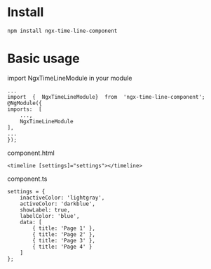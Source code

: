# Install

    npm install ngx-time-line-component


# Basic usage

import NgxTimeLineModule in your module

    ...
    import  {  NgxTimeLineModule}  from  'ngx-time-line-component';
    @NgModule({
    imports:  [  
	    ...,
		NgxTimeLineModule
	],
	...
	});

component.html

    <timeline [settings]="settings"></timeline>

component.ts

    settings = {
	    inactiveColor: 'lightgray',
	    activeColor: 'darkblue',
	    showLabel: true,
	    labelColor: 'blue',
	    data: [
		    { title: 'Page 1' },
		    { title: 'Page 2' },
			{ title: 'Page 3' },
			{ title: 'Page 4' }
		]
	};
